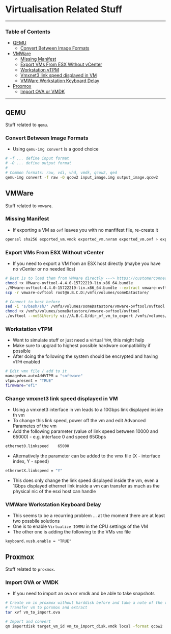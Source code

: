 # Virtualisation Related Stuff

---

### Table of Contents
- [QEMU](#qemu)
  * [Convert Between Image Formats](#convert-between-image-formats)
- [VMWare](#vmware)
  * [Missing Manifest](#missing-manifest)
  * [Export VMs From ESX Without vCenter](#export-vms-from-esx-without-vcenter)
  * [Workstation vTPM](#workstation-vtpm)
  * [Vmxnet3 link speed displayed in VM](#Change-vmxnet3-link-speed-displayed-in-vm)
  * [VMWare Workstation Keyboard Delay](#vmware-workstation-keyboard-delay)
- [Proxmox](#proxmox)
  * [Import OVA or VMDK](#import-ova-or-vmdk)
---

## QEMU
Stuff related to `qemu`.

### Convert Between Image Formats
- Using `qemu-img convert` is a good choice

```bash
# -f ... define input format
# -O ... define output format
#
# Common formats: raw, vdi, vhd, vmdk, qcow2, qed
qemu-img convert -f raw -O qcow2 input_image.img output_image.qcow2
```

## VMWare
Stuff related to `vmware`.

### Missing Manifest
- If exporting a VM as `ovf` leaves you with no manfifest file, re-create it

```bash
openssl sha256 exported_vm.vmdk exported_vm.nvram exported_vm.ovf > exported_vm.mf
```

### Export VMs From ESX Without vCenter
- If you need to export a VM from an ESX host directly (maybe you have no vCenter or no needed lics)

```bash
# Best is to load them from VMWare directly ---> https://customerconnect.vmware.com/downloads/#all_products
chmod +x VMware-ovftool-4.4.0-15722219-lin.x86_64.bundle
./VMware-ovftool-4.4.0-15722219-lin.x86_64.bundle --extract vmware-ovftool
scp -r vmware-ovftool root@A.B.C.D:/vmfs/volumes/someDatastore/

# Connect to host before
sed -i 's/bash/sh/' /vmfs/volumes/someDatastore/vmware-ovftool/ovftool
chmod +x /vmfs/volumes/someDatastore/vmware-ovftool/ovftool
./ovftool --noSSLVerify vi://A.B.C.D/dir_of_vm_to_export /vmfs/volumes/someDatastore/exported_vm.ova
```

### Workstation vTPM
- Want to simulate stuff or just need a virtual `TPM`, this might help
- Make sure to upgrad to highest possible hardware compatibility if possible
- After doing the following the system should be encrypted and having `vTPM` enabled

```bash
# Edit vmx file / add to it
managedvm.autoAddVTPM = "software"
vtpm.present = "TRUE"
firmware="efi"
```

### Change vmxnet3 link speed displayed in VM
- Using a vmxnet3 interface in vm leads to a 10Gbps link displayed inside th vm
- To change this link speed, power off the vm and edit Advanced Parametes of the vm
- Add the following parameter (value of link speed between 10000 and 65000) - e.g. interface 0 and speed 65Gbps
```bash
ethernet0.linkspeed    65000
```
- Alternatively the parameter can be added to the vmx file (X - interface index, Y - speed)
```bash
ethernetX.linkspeed = "Y"
```
- This does only change the link speed displayed inside the vm, even a 1Gbps displayed ethernet link inside a vm can transfer as much as the physical nic of the esxi host can handle

### VMWare Workstation Keyboard Delay
- This seems to be a recurring problem ... at the moment there are at least two possbile solutions
- One is to enable `Virtualize IOMMU` in the CPU settings of the VM
- The other one is adding the following to the VMs `vmx` file
```
keyboard.vusb.enable = "TRUE"
```

## Proxmox
Stuff related to `proxmox`.

### Import OVA or VMDK
- If you need to import an ova or vmdk and be able to take snapshots

```bash
# Create vm in proxmox without harddisk before and take a note of the vmid (= target_vm_id)
# Transfer vm to porxmox and extract 
tar xvf vm_to_import.ova

# Import and convert
qm importdisk target_vm_id vm_to_import_disk.vmdk local -format qcow2
```

